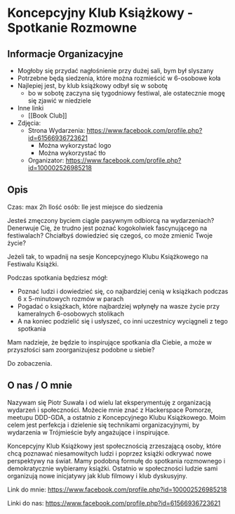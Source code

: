 # Koncepcyjny Klub Książkowy - Spotkanie Rozmowne

## Informacje Organizacyjne
- Mogłoby się przydać nagłośnienie przy dużej sali, bym był slyszany
- Potrzebne będą siedzenia, które można rozmieścić w 6-osobowe koła
- Najlepiej jest, by klub książkowy odbył się w sobotę
    - bo w sobotę zaczyna się tygodniowy festiwal, ale ostatecznie mogę się zjawić w niedziele
- Inne linki
    - [[Book Club]]
- Zdjęcia:
    - Strona Wydarzenia: https://www.facebook.com/profile.php?id=61566936723621
        - Można wykorzystać logo
        - Można wykorzystać tło
    - Organizator: https://www.facebook.com/profile.php?id=100002526985218

## Opis

Czas: max 2h
Ilość osób: Ile jest miejsce do siedzenia

Jesteś zmęczony byciem ciągle pasywnym odbiorcą na wydarzeniach?
Denerwuje Cię, że trudno jest poznać kogokolwiek fascynującego na festiwalach?
Chciałbyś dowiedzieć się czegoś, co może zmienić Twoje życie?

Jeżeli tak, to wpadnij na sesje Koncepcyjnego Klubu Książkowego na Festiwalu Książki.

Podczas spotkania będziesz mógł:
- Poznać ludzi i dowiedzieć się, co najbardziej cenią w książkach podczas 6 x 5-minutowych rozmów w parach
- Pogadać o książkach, które najbardziej wpłynęły na wasze życie przy kameralnych 6-osobowych stolikach
- A na koniec podzielić się i usłyszeć, co inni uczestnicy wyciągneli z tego spotkania

Mam nadzieje, że będzie to inspirujące spotkania dla Ciebie, a może w przyszłości sam zoorganizujesz podobne u siebie?

Do zobaczenia.

## O nas / O mnie

Nazywam się Piotr Suwała i od wielu lat eksperymentuję z organizacją wydarzeń i społeczności.
Możecie mnie znać z Hackerspace Pomorze, meetupu DDD-GDA, a ostatnio z Koncepcyjnego Klubu Książkowego.
Moim celem jest perfekcja i dzielenie się technikami organizacyjnymi, by wydarzenia w Trójmieście były angażujące i inspirujące.

Koncepcyjny Klub Książkowy jest społecznością zrzeszającą osoby, 
które chcą poznawać niesamowitych ludzi i poprzez książki odkrywać nowe perspektywy na świat.
Mamy podobną formułę do spotkania rozmownego i demokratycznie wybieramy książki.
Ostatnio w społeczności ludzie sami organizują nowe inicjatywy jak klub filmowy i klub dyskusyjny.

Link do mnie:
https://www.facebook.com/profile.php?id=100002526985218

Linki do nas:
https://www.facebook.com/profile.php?id=61566936723621



